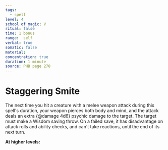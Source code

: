 ```yaml
---
tags:
  - spell
level: 4
school of magic: V
ritual: false
time: 1 bonus
range:  self
verbal: true
somatic: false
material: 
concentration: true
duration: 1 minute
source: PHB page 278
---
```

# Staggering Smite
The next time you hit a creature with a melee weapon attack during this spell's duration, your weapon pierces both body and mind, and the attack deals an extra {@damage 4d6} psychic damage to the target. The target must make a Wisdom saving throw. On a failed save, it has disadvantage on attack rolls and ability checks, and can't take reactions, until the end of its next turn.

**At higher levels:** 